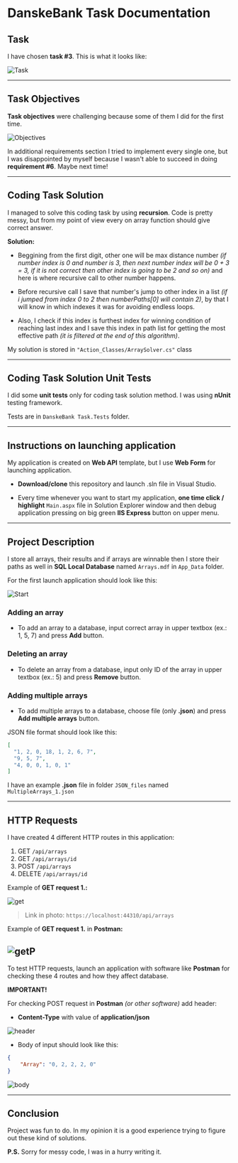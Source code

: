 # DanskeBank Task Documentation

## Task

I have chosen **task #3**. This is what it looks like: 

![Task](./Images/Task.png)

---

## Task Objectives

**Task objectives** were challenging because some of them I did for the first time.

![Objectives](./Images/Objectives.png)

In additional requirements section I tried to implement every single one, but I was disappointed by myself because I wasn't able to succeed in doing **requirement #6**. Maybe next time!

---

## Coding Task Solution

I managed to solve this coding task by using **recursion**.
Code is pretty messy, but from my point of view every on array function should give correct answer.

**Solution:** 
* Beggining from the first digit, other one will be max distance number *(if number index is 0 and number is 3, then next number index will be 0 + 3 = 3, if it is not correct then other index is going to be 2 and so on)* and here is where recursive call to other number happens. 

* Before recursive call I save that number's jump to other index in a list *(if i jumped from index 0 to 2 then numberPaths[0] will contain 2)*, by that I will know in which indexes it was for avoiding endless loops. 

* Also, I check if this index is furthest index for winning condition of reaching last index and I save this index in path list for getting the most effective path *(it is filtered at the end of this algorithm)*.

My solution is stored in `"Action_Classes/ArraySolver.cs"` class

---

## Coding Task Solution Unit Tests

I did some **unit tests** only for coding task solution method. I was using **nUnit** testing framework.

Tests are in `DanskeBank Task.Tests` folder.

---

## Instructions on launching application

My application is created on **Web API** template, but I use **Web Form** for launching application.

* **Download/clone** this repository and launch .sln file in Visual Studio.

* Every time whenever you want to start my application, **one time click / highlight** `Main.aspx` file in Solution Explorer window and then debug application pressing on big green **IIS Express** button on upper menu.

---

## Project Description

I store all arrays, their results and if arrays are winnable then I store their paths as well in **SQL Local Database** named `Arrays.mdf` in `App_Data` folder.

For the first launch application should look like this:

![Start](./Images/Start.png)

### Adding an array

* To add an array to a database, input correct array in upper textbox (ex.: 1, 5, 7) and press **Add** button.

### Deleting an array

* To delete an array from a database, input only ID of the array in upper textbox (ex.: 5) and press **Remove** button.

### Adding multiple arrays
 
* To add multiple arrays to a database, choose file (only **.json**) and press **Add multiple arrays** button.

JSON file format should look like this:

```JSON
[
  "1, 2, 0, 18, 1, 2, 6, 7",
  "9, 5, 7",
  "4, 0, 0, 1, 0, 1"
]
```

I have an example **.json** file in folder `JSON_files` named `MultipleArrays_1.json`

---

## HTTP Requests

I have created 4 different HTTP routes in this application:

1.  GET `/api/arrays`
1.  GET `/api/arrays/id`
1.  POST `/api/arrays`
1.  DELETE `/api/arrays/id`

Example of **GET request 1.:**


![get](./Images/getExample.png)

> Link in photo: `https://localhost:44310/api/arrays`

Example of **GET request 1.** in **Postman:**

![getP](./Images/getPostman.png)
---

To test HTTP requests, launch an application with software like **Postman** for checking these 4 routes and how they affect database.

**IMPORTANT!**

For checking POST request in **Postman** *(or other software)* add header:
* **Content-Type** with value of **application/json**

![header](./Images/header.png)

* Body of input should look like this:

```JSON
{
    "Array": "0, 2, 2, 2, 0"
}
```

![body](./Images/exampleBody.png)

---

## Conclusion

Project was fun to do. In my opinion it is a good experience trying to figure out these kind of solutions.

**P.S.** Sorry for messy code, I was in a hurry writing it.